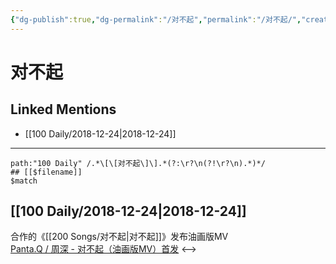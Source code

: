 ```yaml
---
{"dg-publish":true,"dg-permalink":"/对不起","permalink":"/对不起/","created":"2022-12-09T13:19:24.000+08:00","updated":"2023-04-10T15:39:07.356+08:00"}
---
```


# 对不起

## Linked Mentions
- [[100 Daily/2018-12-24\|2018-12-24]]


---

```expander
path:"100 Daily" /.*\[\[对不起\]\].*(?:\r?\n(?!\r?\n).*)*/
## [[$filename]]
$match
```
## [[100 Daily/2018-12-24\|2018-12-24]]
合作的《[[200 Songs/对不起\|对不起]]》发布油画版MV  
[Panta.Q / 周深 - 对不起（油画版MV）首发](https://weibo.cn/sinaurl?u=http%3A%2F%2Fm.v.qq.com%2Fplay%2Fplay.html%3Fcoverid%3Dhxjph8hn1kr4u7j%26vid%3Dc002972p908%26ptag%3D4_6.4.8.21986_sina)
<-->